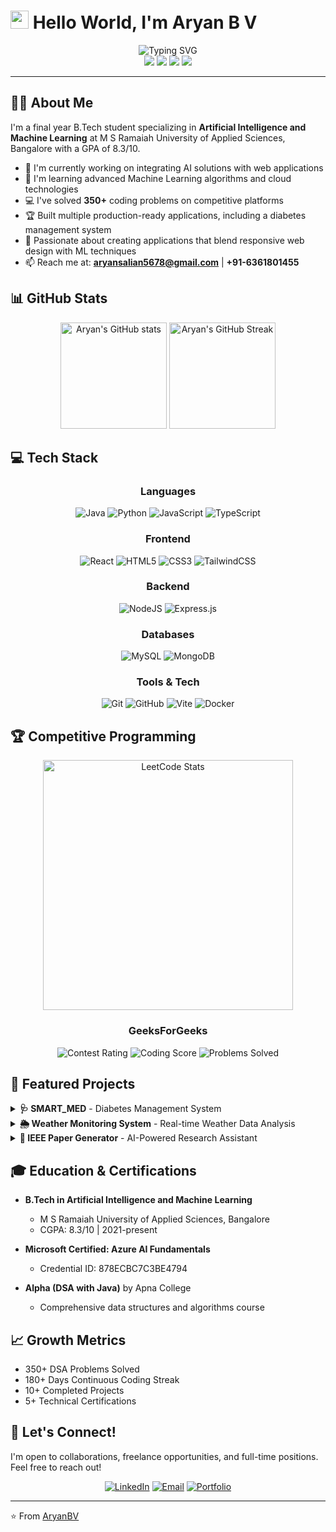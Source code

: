 # <img src="https://raw.githubusercontent.com/TheDudeThatCode/TheDudeThatCode/master/Assets/Hi.gif" width="29px"> Hello World, I'm Aryan B V

<div align="center">
  <img src="https://readme-typing-svg.herokuapp.com?font=Fira+Code&size=24&duration=4000&pause=1000&color=0284C7&center=true&vCenter=true&width=600&lines=Software+Developer;AI+%26+Machine+Learning+Enthusiast;Full+Stack+Web+Developer;350%2B+DSA+Problems+Solved;Always+Learning+New+Technologies" alt="Typing SVG" />
</div>

<div align="center">
  <a href="https://www.linkedin.com/in/aryan-b-v-78aa63246/"><img src="https://img.shields.io/badge/LinkedIn-0077B5?style=for-the-badge&logo=linkedin&logoColor=white"></a>
  <a href="mailto:aryansalian5678@gmail.com"><img src="https://img.shields.io/badge/Gmail-D14836?style=for-the-badge&logo=gmail&logoColor=white"></a>
  <a href="https://auth.geeksforgeeks.org/user/aryanbv/"><img src="https://img.shields.io/badge/GeeksforGeeks-298D46?style=for-the-badge&logo=geeksforgeeks&logoColor=white"></a>
  <a href="https://leetcode.com/u/AryanBV/"><img src="https://img.shields.io/badge/LeetCode-FFA116?style=for-the-badge&logo=leetcode&logoColor=white"></a>
</div>

---

## 👨‍💻 About Me

I'm a final year B.Tech student specializing in **Artificial Intelligence and Machine Learning** at M S Ramaiah University of Applied Sciences, Bangalore with a GPA of 8.3/10.

- 🔭 I'm currently working on integrating AI solutions with web applications
- 🌱 I'm learning advanced Machine Learning algorithms and cloud technologies
- 💻 I've solved **350+** coding problems on competitive platforms
- 🏆 Built multiple production-ready applications, including a diabetes management system
- 🚀 Passionate about creating applications that blend responsive web design with ML techniques
- 📫 Reach me at: **aryansalian5678@gmail.com** | **+91-6361801455**

## 📊 GitHub Stats

<div align="center">
  <img src="https://github-readme-stats.vercel.app/api?username=AryanBV&show_icons=true&theme=tokyonight&hide_border=true" alt="Aryan's GitHub stats" height="170px"/>
  <img src="https://github-readme-streak-stats.herokuapp.com/?user=AryanBV&theme=tokyonight&hide_border=true" alt="Aryan's GitHub Streak" height="170px"/>
</div>

## 💻 Tech Stack

<div align="center">

### Languages
![Java](https://img.shields.io/badge/java-%23ED8B00.svg?style=for-the-badge&logo=openjdk&logoColor=white)
![Python](https://img.shields.io/badge/python-3670A0?style=for-the-badge&logo=python&logoColor=ffdd54)
![JavaScript](https://img.shields.io/badge/javascript-%23323330.svg?style=for-the-badge&logo=javascript&logoColor=%23F7DF1E)
![TypeScript](https://img.shields.io/badge/typescript-%23007ACC.svg?style=for-the-badge&logo=typescript&logoColor=white)

### Frontend
![React](https://img.shields.io/badge/react-%2320232a.svg?style=for-the-badge&logo=react&logoColor=%2361DAFB)
![HTML5](https://img.shields.io/badge/html5-%23E34F26.svg?style=for-the-badge&logo=html5&logoColor=white)
![CSS3](https://img.shields.io/badge/css3-%231572B6.svg?style=for-the-badge&logo=css3&logoColor=white)
![TailwindCSS](https://img.shields.io/badge/tailwindcss-%2338B2AC.svg?style=for-the-badge&logo=tailwind-css&logoColor=white)

### Backend
![NodeJS](https://img.shields.io/badge/node.js-6DA55F?style=for-the-badge&logo=node.js&logoColor=white)
![Express.js](https://img.shields.io/badge/express.js-%23404d59.svg?style=for-the-badge&logo=express&logoColor=%2361DAFB)

### Databases
![MySQL](https://img.shields.io/badge/mysql-%2300f.svg?style=for-the-badge&logo=mysql&logoColor=white)
![MongoDB](https://img.shields.io/badge/MongoDB-%234ea94b.svg?style=for-the-badge&logo=mongodb&logoColor=white)

### Tools & Tech
![Git](https://img.shields.io/badge/git-%23F05033.svg?style=for-the-badge&logo=git&logoColor=white)
![GitHub](https://img.shields.io/badge/github-%23121011.svg?style=for-the-badge&logo=github&logoColor=white)
![Vite](https://img.shields.io/badge/vite-%23646CFF.svg?style=for-the-badge&logo=vite&logoColor=white)
![Docker](https://img.shields.io/badge/docker-%230db7ed.svg?style=for-the-badge&logo=docker&logoColor=white)
</div>

## 🏆 Competitive Programming

<div align="center">
  <a href="https://leetcode.com/u/AryanBV/">
    <img src="https://leetcard.jacoblin.cool/AryanBV?theme=dark&font=Nunito&ext=heatmap" alt="LeetCode Stats" width="400"/>
  </a>
</div>

<div align="center">
  
  ### GeeksForGeeks
  
  ![Contest Rating](https://img.shields.io/badge/Contest_Rating-1702-brightgreen?style=for-the-badge)
  ![Coding Score](https://img.shields.io/badge/Coding_Score-1150+-brightgreen?style=for-the-badge)
  ![Problems Solved](https://img.shields.io/badge/Problems_Solved-375+-brightgreen?style=for-the-badge)
</div>

## 🎯 Featured Projects

<details>
<summary><b>🩺 SMART_MED</b> - Diabetes Management System</summary>
<br>
A comprehensive diabetes management system featuring:
<ul>
  <li>Family tree visualization for tracking genetic predisposition</li>
  <li>Medical document OCR extraction reducing patient data retrieval time by 40%</li>
  <li>Interactive dashboard for monitoring health metrics</li>
</ul>
<p><b>Tech Stack:</b> React, TypeScript, Node.js, Express.js, MySQL, Tesseract.js</p>
<p><a href="https://github.com/AryanBV/SMART_MED_2.0">View Repository</a></p>
</details>

<details>
<summary><b>🌦️ Weather Monitoring System</b> - Real-time Weather Data Analysis</summary>
<br>
Real-time weather monitoring system for Indian cities showcasing:
<ul>
  <li>Data processing and visualization with API integration</li>
  <li>Predictive analytics for weather forecasting</li>
  <li>Interactive dashboards with historical data comparison</li>
</ul>
<p><b>Tech Stack:</b> Python, Flask, MongoDB, scikit-learn, Pandas, Matplotlib</p>
<p><a href="https://github.com/AryanBV/weather_monitoring_system">View Repository</a></p>
</details>

<details>
<summary><b>📄 IEEE Paper Generator</b> - AI-Powered Research Assistant</summary>
<br>
Full-stack web application for generating IEEE-formatted research papers with:
<ul>
  <li>AI-powered content generation and suggestion</li>
  <li>Automatic image captioning and formatting</li>
  <li>Citation management and reference styling</li>
</ul>
<p><b>Tech Stack:</b> React, Node.js, MySQL, JWT, Multer</p>
<p><a href="https://github.com/AryanBV/research-paper-assistant">View Repository</a></p>
</details>

## 🎓 Education & Certifications

- **B.Tech in Artificial Intelligence and Machine Learning**
  - M S Ramaiah University of Applied Sciences, Bangalore
  - CGPA: 8.3/10 | 2021-present

- **Microsoft Certified: Azure AI Fundamentals**
  - Credential ID: 878ECBC7C3BE4794

- **Alpha (DSA with Java)** by Apna College
  - Comprehensive data structures and algorithms course

## 📈 Growth Metrics
- 350+ DSA Problems Solved
- 180+ Days Continuous Coding Streak
- 10+ Completed Projects
- 5+ Technical Certifications

## 🤝 Let's Connect!

I'm open to collaborations, freelance opportunities, and full-time positions. Feel free to reach out!

<div align="center">
  <a href="https://www.linkedin.com/in/aryan-b-v-78aa63246/"><img src="https://img.shields.io/badge/LinkedIn-Connect-blue.svg?style=flat&logo=linkedin" alt="LinkedIn"></a>
  <a href="mailto:aryansalian5678@gmail.com"><img src="https://img.shields.io/badge/Email-Contact-red.svg?style=flat&logo=gmail" alt="Email"></a>
  <a href="https://aryanbv.github.io/Aryan-Portfolio/"><img src="https://img.shields.io/badge/Portfolio-Visit-brightgreen.svg?style=flat&logo=safari" alt="Portfolio"></a>
</div>

---

⭐️ From [AryanBV](https://github.com/AryanBV)
